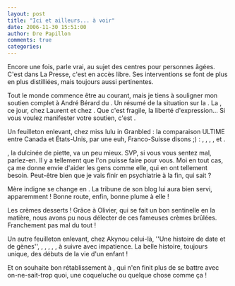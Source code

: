 ```yaml
---
layout: post
title: "Ici et ailleurs... à voir"
date: 2006-11-30 15:51:00
author: Dre Papillon
comments: true
categories: 
---
```



Encore une fois,  parle vrai, au sujet des centres pour personnes âgées. C'est dans La Presse, c'est en accès libre. Ses interventions se font de plus en plus distilliées, mais toujours aussi pertinentes.

Tout le monde commence être au courant, mais je tiens à souligner mon soutien complet à André Bérard du . Un résumé de la situation sur la . La , ce jour, chez Laurent et chez . Que c'est fragile, la liberté d'expression... Si vous voulez manifester votre soutien, c'est .

Un feuilleton enlevant, chez miss lulu in Granbled : la comparaison ULTIME entre Canada et États-Unis, par une euh, Franco-Suisse disons ;) : , , , , et .

, la dulcinée de piette, va un peu mieux. SVP, si vous vous sentez mal, parlez-en. Il y a tellement que l'on puisse faire pour vous. Moi en tout cas, ça me donne envie d'aider les gens comme elle, qui en ont tellement besoin. Peut-être bien que je vais finir en psychiatrie à la fin, qui sait ?

Mère indigne se change en . La tribune de son blog lui aura bien servi, apparemment ! Bonne route, enfin, bonne plume à elle !

Les crèmes desserts  ! Grâce à Olivier, qui se fait un bon sentinelle en la matière, nous avons pu nous délecter de ces fameuses crèmes brûlées. Franchement pas mal du tout !

Un autre feuilleton enlevant, chez Akynou celui-là, ''Une histoire de date et de gènes'', , , , , , à suivre avec impatience. La belle histoire, toujours unique, des débuts de la vie d'un enfant !

Et on souhaite bon rétablissement à , qui n'en finit plus de se battre avec on-ne-sait-trop quoi, une coqueluche ou quelque chose comme ça !